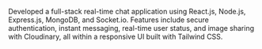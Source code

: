 Developed a full-stack real-time chat application using React.js, Node.js, Express.js, MongoDB, and Socket.io. Features include secure authentication, instant messaging, real-time user status, and image sharing with Cloudinary, all within a responsive UI built with Tailwind CSS.
